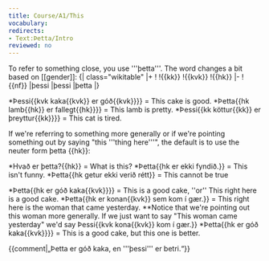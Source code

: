 ```yaml
---
title: Course/A1/This
vocabulary:
redirects:
- Text:Þetta/Intro
reviewed: no
---
```


To refer to something close, you use <translate>'''þetta'''</translate>.<!--<note><translate>Þetta</translate> is a [[demonstrative pronoun]] (<translate>ábendingarfornafn</translate>).</note>--> The word changes a bit based on [[gender]]:
{| class="wikitable"
|+
!
!{{kk}}
!{{kvk}}
!{{hk}}
|-
!{{nf}}
|þessi
|þessi
|þetta
|}

*<translate>Þessi{{kvk</translate> kaka{{kvk}} er góð{{kvk}}}} = This cake is good.
*<translate>Þetta{{hk</translate> lamb{{hk}} er fallegt{{hk}}}} = This lamb is pretty.
*<translate>Þessi{{kk</translate> köttur{{kk}} er þreyttur{{kk}}}} = This cat is tired.

If we're referring to something more generally or if we're pointing something out by saying "this '''thing here'''", the default is to use the neuter form <translate>þetta</translate> {{hk}}:

*<translate>Hvað er þetta?{{hk</translate>}} = What is this?
*<translate>Þetta{{hk</translate> er ekki fyndið.}} = This isn't funny.
*<translate>Þetta{{hk</translate> getur ekki verið rétt}} = This cannot be true

*<translate>Þetta{{hk</translate> er góð kaka{{kvk}}}} = This is a good cake, ''or'' This right here is a good cake.
*<translate>Þetta{{hk</translate> er konan{{kvk}} sem kom í gær.}} = This right here is the woman that came yesterday.
**Notice that we're pointing out this woman more generally. If we just want to say "This woman came yesterday" we'd say <translate>Þessi{{kvk</translate> kona{{kvk}} kom í gær.}}
*<translate>Þetta{{hk</translate> er góð kaka{{kvk}}}} = This is a good cake, but this one is better.

{{comment|„Þetta er góð kaka, en '''þessi''' er betri.“}}

